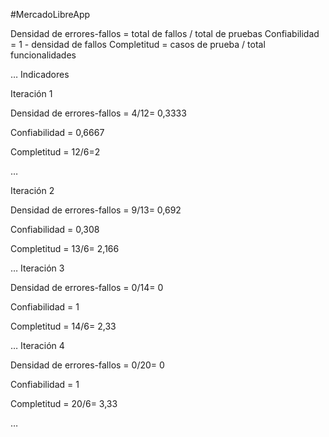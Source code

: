 #MercadoLibreApp

Densidad de errores-fallos = total de fallos / total de pruebas
Confiabilidad = 1 - densidad de fallos
Completitud = casos de prueba / total funcionalidades


…
Indicadores

Iteración 1

Densidad de errores-fallos = 4/12= 0,3333

Confiabilidad = 0,6667

Completitud = 12/6=2


…

Iteración 2

Densidad de errores-fallos = 9/13= 0,692

Confiabilidad = 0,308

Completitud = 13/6= 2,166


…
Iteración 3

Densidad de errores-fallos = 0/14= 0

Confiabilidad = 1

Completitud = 14/6= 2,33


…
Iteración 4

Densidad de errores-fallos = 0/20= 0

Confiabilidad = 1

Completitud = 20/6= 3,33


…


